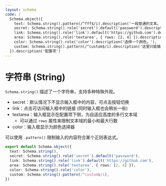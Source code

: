 ```yaml
---
layout: schema
code: |
  Schema.object({
    text: Schema.string().pattern(/^fff$/i).description('一段普通的文本。'),
    secret: Schema.string().role('secret').default('password').description('请输入密码。'),
    link: Schema.string().role('link').default('https://github.com').description('点击访问链接。'),
    area: Schema.string().role('textarea', { rows: [2, 4] }).description('在下方输入多行文本。'),
    color: Schema.string().role('color').description('选择一个颜色。'),
    custom: Schema.string().pattern(/^custom$/i).description('这里只能输入 `custom`。'),
  }).description('配置项')
---
```


# 字符串 (String)

`Schema.string()` 描述了一个字符串，支持多种特殊外观。

- secret：默认情况下不显示输入框中的内容，可点击按钮切换
- link：点击可访问输入框中的链接 (同时输入框也会稍长一些)
- textarea：输入框显示在配置项下侧，为自适应高度的多行文本域
  - 可以通过 `rows` 属性来限制文本域的最小和最大行数
- color：输入框显示为颜色选择器

可以使用 `.pattern()` 限制输入的内容符合某个正则表达式。

```ts
export default Schema.object({
  text: Schema.string(),
  secret: Schema.string().role('secret').default('password'),
  link: Schema.string().role('link').default('https://github.com'),
  area: Schema.string().role('textarea', { rows: [2, 4] }),
  color: Schema.string().role('color'),
  custom: Schema.string().pattern(/^custom$/i),
})
```
